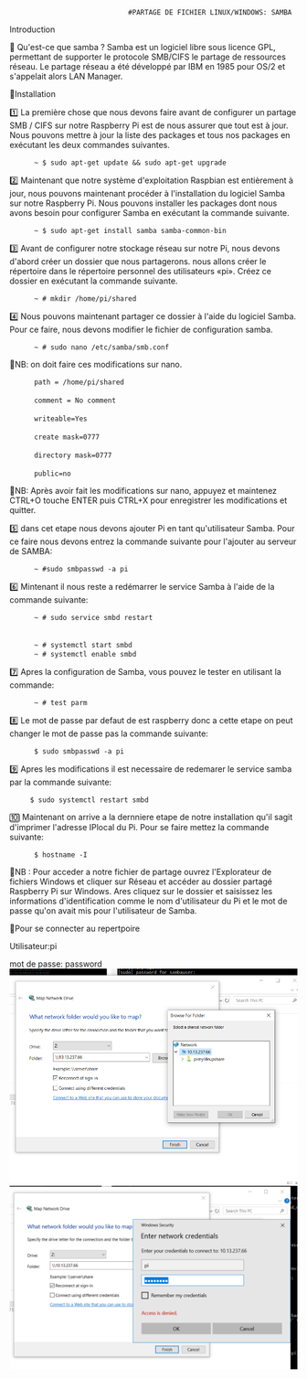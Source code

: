                                  #PARTAGE DE FICHIER LINUX/WINDOWS: SAMBA
   
   Introduction
   
  📌 Qu'est-ce que samba ?
   Samba est un logiciel libre sous licence GPL, permettant de supporter le protocole SMB/CIFS le partage de ressources réseau.
Le partage réseau a été développé par IBM en 1985 pour OS/2 et s'appelait alors LAN Manager.
 
 📌Installation

 1️⃣  La première chose que nous devons faire avant de configurer un partage SMB / CIFS sur notre Raspberry Pi est de nous assurer que tout est à jour.
Nous pouvons mettre à jour la liste des packages et tous nos packages en exécutant les deux commandes suivantes.

          ~ $ sudo apt-get update && sudo apt-get upgrade
   
  
 2️⃣  Maintenant que notre système d'exploitation Raspbian est entièrement à jour, nous pouvons maintenant procéder à l'installation du logiciel Samba sur notre Raspberry Pi.
Nous pouvons installer les packages dont nous avons besoin pour configurer Samba en exécutant la commande suivante.

          ~ $ sudo apt-get install samba samba-common-bin
       
  
 3️⃣  Avant de configurer notre stockage réseau sur notre Pi, nous devons d'abord créer un dossier que nous partagerons.
nous allons créer le répertoire dans le répertoire personnel des utilisateurs «pi».
Créez ce dossier en exécutant la commande suivante.

        
          ~ # mkdir /home/pi/shared

        
  4️⃣  Nous pouvons maintenant partager ce dossier à l'aide du logiciel Samba. Pour ce faire, nous devons modifier le fichier de configuration samba.
 
          ~ # sudo nano /etc/samba/smb.conf
          
  📌NB: on doit faire ces modifications sur nano.
 
          path = /home/pi/shared

          comment = No comment

          writeable=Yes

          create mask=0777

          directory mask=0777

          public=no

 📌NB: Après avoir fait les modifications sur nano, appuyez et maintenez CTRL+O touche ENTER puis CTRL+X pour enregistrer les modifications   et quitter. 

5️⃣  dans cet etape nous devons ajouter Pi en tant qu'utilisateur Samba. Pour ce faire nous devons entrez la commande suivante pour l'ajouter au serveur de SAMBA:

          ~ #sudo smbpasswd -a pi
 
6️⃣   Mintenant il nous reste a redémarrer le service Samba à l'aide de la commande suivante:

          ~ # sudo service smbd restart

  
          ~ # systemctl start smbd
          ~ # systemctl enable smbd

  
 7️⃣ Apres la configuration de Samba, vous pouvez le tester en utilisant la commande:
               
          ~ # test parm
          
 8️⃣  Le mot de passe par defaut de est raspberry donc a cette etape on peut changer le mot de passe pas la commande suivante:
  
          $ sudo smbpasswd -a pi
          
 9️⃣ Apres les modifications il est necessaire de redemarer le service samba par la commande suivante:
  
         $ sudo systemctl restart smbd
          
   🔟  Maintenant on arrive a la dernniere etape de notre installation qu'il sagit d'imprimer l'adresse IPlocal du Pi. Pour se faire       mettez la commande suivante:
  
          $ hostname -I

   
   📌NB : Pour acceder a notre fichier de partage ouvrez l'Explorateur de fichiers Windows et cliquer sur Réseau et accéder au dossier partagé Raspberry Pi sur Windows. Ares cliquez sur le dossier et saisissez les informations d'identification comme le nom d'utilisateur du Pi et le mot de passe qu'on avait mis pour l'utilisateur de Samba.
   
   📌Pour se connecter au repertpoire
   
   Utilisateur:pi
   
   mot de passe: password
   ![](https://github.com/CollegeBoreal/INF1085-200-19A-01/blob/master/P.Projets/300111766/image/samba2.PNG?raw=true)
   ![](https://github.com/CollegeBoreal/INF1085-200-19A-01/blob/master/P.Projets/300111766/image/samba3.PNG?raw=true)


